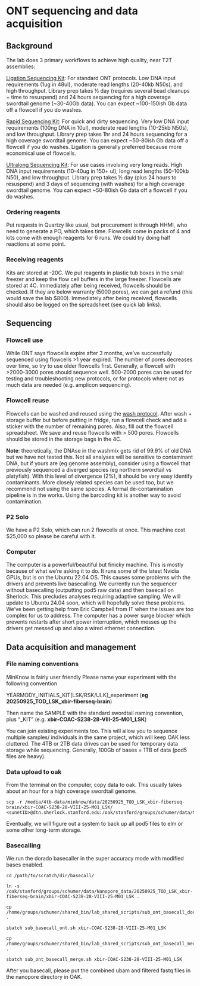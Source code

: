 # ONT sequencing and data acquisition

## Background

The lab does 3 primary workflows to achieve high quality, near T2T assemblies:

[Ligation Sequencing Kit](https://nanoporetech.com/document/genomic-dna-by-ligation-sqk-lsk114?device=PromethION): For standard ONT protocols. Low DNA input requirements (1ug in 48ul), moderate read lengths (20-40kb N50s), and high throughput. Library prep takes ½ day (requires several bead cleanups + time to resuspend) and 24 hours sequencing for a high coverage swordtail genome (~30-40Gb data). You can expect ~100-150ish Gb data off a flowcell if you do washes.

[Rapid Sequencing Kit](https://nanoporetech.com/document/rapid-sequencing-sqk-rad114?device=PromethION): For quick and dirty sequencing. Very low DNA input requirements (100ng DNA in 10ul), moderate read lengths (10-25kb N50s), and low throughput. Library prep takes 1hr and 24 hours sequencing for a high coverage swordtail genome. You can expect ~50-80ish Gb data off a flowcell if you do washes. Ligation is generally preferred because more economical use of flowcells.

[Ultralong Sequencing Kit](https://nanoporetech.com/document/ultra-long-dna-sequencing-kit-sqk-ulk114): For use cases involving very long reads. High DNA input requirements (10-40ug in 150+ ul), long read lengths (50-100kb N50), and low throughput. Library prep takes ½ day (plus 24 hours to resuspend) and 3 days of sequencing (with washes) for a high coverage swordtail genome. You can expect ~50-80ish Gb data off a flowcell if you do washes.

### Ordering reagents
Put requests in Quartzy like usual, but procurement is through HHMI, who need to generate a PO, which takes time. Flowcells come in packs of 4 and kits come with enough reagents for 6 runs. We could try doing half reactions at some point.


### Receiving reagents
Kits are stored at -20C. We put reagents in plastic tub boxes in the small freezer and keep the flow cell buffers in the large freezer.
Flowcells are stored at 4C. Immediately after being received, flowcells should be checked. If they are below warranty (5000 pores), we can get a refund (this would save the lab $800). Immediately after being received, flowcells should also be logged on the spreadsheet (see quick lab links).

## Sequencing
### Flowcell use
While ONT says flowcells expire after 3 months, we’ve successfully sequenced using flowcells >1 year expired. The number of pores decreases over time, so try to use older flowcells first. Generally, a flowcell with >2000-3000 pores should sequence well. 500-2000 pores can be used for testing and troubleshooting new protocols, or for protocols where not as much data are needed (e.g. amplicon sequencing).

### Flowcell reuse
Flowcells can be washed and reused using the [wash protocol](https://nanoporetech.com/document/flow-cell-wash-kit-exp-wsh004?device=PromethION). After wash + storage buffer but before putting in fridge, run a flowcell check and add a sticker with the number of remaining pores. Also, fill out the flowcell spreadsheet. We save and reuse flowcells with > 500 pores. Flowcells should be stored in the storage bags in the 4C.

**Note**: theoretically, the DNAse in the washmix gets rid of 99.9% of old DNA but we have not tested this. Not all analyses will be sensitive to contaminant DNA, but if yours are (eg genome assembly), consider using a flowcell that previously sequenced a diverged species (eg northern swordtail vs platyfish). With this level of divergence (2%), it should be very easy identify contaminants. More closely related species can be used too, but we recommend not using the same species. A formal de-contamination pipeline is in the works. Using the barcoding kit is another way to avoid contamination.

### P2 Solo 
We have a P2 Solo, which can run 2 flowcells at once. This machine cost $25,000 so please be careful with it.

### Computer
The computer is a powerful/beautiful but finicky machine. This is mostly because of what we’re asking it to do. It runs some of the latest Nvidia GPUs, but is on the Ubuntu 22.04 OS. This causes some problems with the drivers and prevents live basecalling. We currently run the sequencer without basecalling (outputting pod5 raw data) and then basecall on Sherlock. This precludes analyses requiring adaptive sampling. We will update to Ubuntu 24.04 soon, which will hopefully solve these problems. We’ve been getting help from Eric Campbell from IT when the issues are too complex for us to address. The computer has a power surge blocker which prevents restarts after short power interruption, which messes up the drivers get messed up and also a wired ethernet connection.

## Data acquisition and management

### File naming conventions
MinKnow is fairly user friendly
Please name your experiment with the following convention

YEARMODY_INITIALS_KIT[LSK/RSK/ULK]_experiment (**eg 20250925_TOD_LSK_xbir-fiberseq-brain**)

Then name the SAMPLE with the standard swordtail naming convention, plus “_KIT” (e.g.
**xbir-COAC-S238-28-VIII-25-M01_LSK**)

You can join existing experiments too. This will allow you to sequence multiple samples/ individuals in the same project, which will keep OAK less cluttered.
The 4TB or 2TB data drives can be used for temporary data storage while sequencing. Generally, 100Gb of bases = 1TB of data (pod5 files are heavy).

### Data upload to oak
From the terminal on the computer, copy data to oak. This usually takes about an hour for a high coverage swordtail genome.
```
scp -r /media/4tb-data/minknow/data/20250925_TOD_LSK_xbir-fiberseq-brain/xbir-COAC-S238-28-VIII-25-M01_LSK/ <sunetID>@dtn.sherlock.stanford.edu:/oak/stanford/groups/schumer/data/Nanopore_data/
```
Eventually, we will figure out a system to back up all pod5 files to elm or some other long-term storage.

### Basecalling
We run the dorado basecaller in the super accuracy mode with modified bases enabled.
```
cd /path/to/scratch/dir/basecall/

ln -s /oak/stanford/groups/schumer/data/Nanopore_data/20250925_TOD_LSK_xbir-fiberseq-brain/xbir-COAC-S238-28-VIII-25-M01_LSK .

cp /home/groups/schumer/shared_bin/lab_shared_scripts/sub_ont_basecall_dorado.sh .

sbatch sub_basecall_ont.sh xbir-COAC-S238-28-VIII-25-M01_LSK

cp /home/groups/schumer/shared_bin/lab_shared_scripts/sub_ont_basecall_merge.sh .

sbatch sub_ont_basecall_merge.sh xbir-COAC-S238-28-VIII-25-M01_LSK
```
After you basecall, please put the combined ubam and filtered fastq files in the nanopore directory in OAK.
